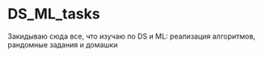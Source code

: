 # DS_ML_tasks
Закидываю сюда все, что изучаю по DS и ML: реализация алгоритмов, рандомные задания и домашки
